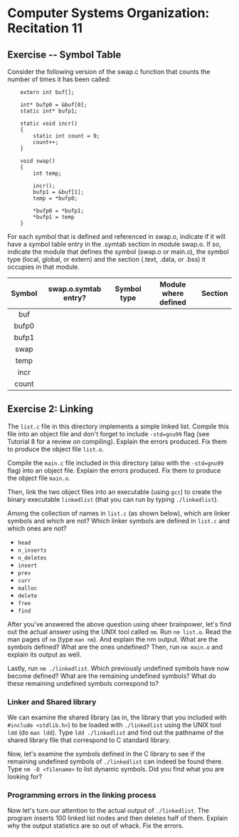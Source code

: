 Computer Systems Organization: Recitation 11
==========

Exercise -- Symbol Table
-----

Consider the following version of the swap.c function that counts the number of times it has been called:

```
	extern int buf[];

	int* bufp0 = &buf[0];
	static int* bufp1;

	static void incr()
	{
		static int count = 0;
		count++;
	}

	void swap()
	{
		int temp;

		incr();
		bufp1 = &buf[1];
		temp = *bufp0;

		*bufp0 = *bufp1;
		*bufp1 = temp
	}

```

For each symbol that is defined and referenced in swap.o, indicate if it will have a symbol table entry in the .symtab section in module swap.o. If so, indicate the module that defines the symbol (swap.o or main.o), the symbol type (local, global, or extern) and the section (.text, .data, or .bss) it occupies in that module.


|     Symbol    | swap.o.symtab entry? | Symbol type | Module where defined | Section |
| :-----------: | :------------------: | :----------:| :------------------: | :-----: |
| buf           | 					   | 			 | 						|		  |
| bufp0         | 					   | 			 | 						|		  |
| bufp1         |					   | 			 | 						|		  |
| swap          | 					   | 			 | 						|		  |
| temp          | 					   | 			 | 						|		  |
| incr          | 					   | 			 | 						|		  |
| count         | 					   | 			 | 						|		  |


Exercise 2: Linking
-----

The `list.c` file in this directory implements a simple linked list. Compile this file into an object file and don't forget to include `-std=gnu99` flag (see Tutorial 8 for a review on compiling). Explain the errors produced. Fix them to produce the object file `list.o`.

Compile the `main.c` file included in this directory (also with the `-std=gnu99` flag) into an object file. Explain the errors produced. Fix them to produce the object file `main.o`.

Then, link the two object files into an executable (using `gcc`) to create the binary executable `linkedlist` (that you can run by typing `./linkedlist`).

Among the collection of names in `list.c` (as shown below), which are linker symbols and which are not? Which linker symbols are defined in `list.c` and which ones are not?
* `head`
* `n_inserts`
* `n_deletes`
* `insert`
* `prev`
* `curr`
* `malloc`
* `delete`
* `free`
* `find`

After you've answered the above question using sheer brainpower, let's find out the actual answer using the UNIX tool called `nm`. Run `nm list.o`. Read the man pages of `nm` (type `man nm`). And explain the nm output.  What are the symbols defined? What are the ones undefined? Then, run `nm main.o` and explain its output as well.

Lastly, run `nm ./linkedlist`. Which previously undefined symbols have now become defined? What are the remaining undefined symbols? What do these remaining undefined symbols correspond to?

### Linker and Shared library

We can examine the shared library (as in, the library that you included with `#include <stdlib.h>`) to be loaded with `./linkedlist` using the UNIX tool `ldd` (do `man ldd`). Type `ldd ./linkedlist` and find out the pathname of the shared library file that correspond to C standard library.

Now, let's examine the symbols defined in the C library to see if the remaining undefined symbols of  `./linkedlist` can indeed be found there. Type `nm -D <filename>` to list dynamic symbols. Did you find what you are looking for?

### Programming errors in the linking process

Now let's turn our attention to the actual output of `./linkedlist`. The program inserts 100 linked list nodes and then deletes half of them. Explain why the output statistics are so out of whack. Fix the errors.